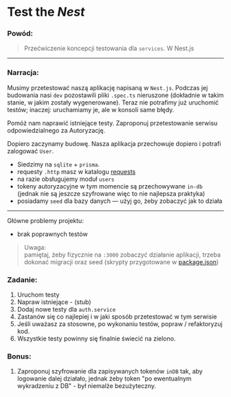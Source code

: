 # Test the _Nest_

### Powód:

> Przećwiczenie koncepcji testowania dla `services`. W Nest.js

---

### Narracja:

Musimy przetestować naszą aplikację napisaną w `Nest.js`. Podczas jej budowania nasi `dev` pozostawili pliki `.spec.ts` nieruszone (dokładnie w takim stanie, w jakim zostały wygenerowane). Teraz nie potrafimy już uruchomić testów; inaczej: uruchamiamy je, ale w konsoli same błędy.

Pomóż nam naprawić istniejące testy. Zaproponuj przetestowanie serwisu odpowiedzialnego za Autoryzację.
              
Dopiero zaczynamy budowę. Nasza aplikacja przechowuje dopiero i potrafi zalogować `User`. 
- Siedzimy na `sqlite` + `prisma`.
- requesty `.http` masz w katalogu [requests](requests)
- na razie obsługujemy moduł `users`
- tokeny autoryzacyjne w tym momencie są przechowywane `in-db` (jednak nie są jeszcze szyfrowane więc to nie najlepsza praktyka)
- posiadamy `seed` dla bazy danych — użyj go, żeby zobaczyć jak to działa


---

Główne problemy projektu:
 - brak poprawnych testów
              
> Uwaga:   
> pamiętaj, żeby fizycznie na `:3000` zobaczyć działanie aplikacji, trzeba dokonać migracji oraz seed (skrypty przygotowane w [package.json](package.json))

### Zadanie:

1. Uruchom testy
2. Napraw istniejące - (stub)
3. Dodaj nowe testy dla `auth.service`
4. Zastanów się co najlepiej i w jaki sposób przetestować w tym serwisie
5. Jeśli uważasz za stosowne, po wykonaniu testów, popraw / refaktoryzuj kod.
6. Wszystkie testy powinny się finalnie świecić na zielono.

### Bonus:

1. Zaproponuj szyfrowanie dla zapisywanych tokenów `inDB` tak, aby logowanie dalej działało, jednak żeby token "po ewentualnym wykradzeniu z DB" - był niemalże bezużyteczny.

